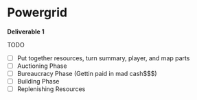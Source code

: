 # Powergrid
**Deliverable 1** 

TODO
- [ ] Put together resources, turn summary, player, and map parts
- [ ] Auctioning Phase
- [ ] Bureaucracy Phase (Gettin paid in mad cash$$$)
- [ ] Building Phase
- [ ] Replenishing Resources
